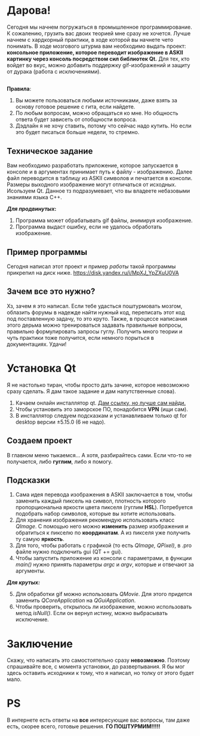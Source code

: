 # Дарова!

Сегодня мы начнем погружаться в промышленное программирование.  К 
сожалению, грузить вас двоих теорией мне сразу не хочется. Лучше начнем с 
хардкорный практики, в ходе которой вы начнете чето понимать. В ходе 
мозгового штурма вам необходимо выдать проект: **консольное приложение, 
которое переводит изображение в ASKII картинку через консоль посредством 
сил библиотек Qt.** Для тех, кто войдет во вкус, можно добавить поддержку 
gif-изображений и защиту от дурака (работа с исключениями). 

##
**Правила**:
1. Вы можете пользоваться любыми источниками, даже взять за основу готовое 
решение с гита, если найдете. 
2. По любым вопросам, можно обращаться ко мне. Но общность ответа будет 
зависеть от отобщности вопроса. 
3. Дэдлайн я не хочу ставить, потому что сейчас надо кутить. Но если это 
будет писаться больше недели, то стремно.


## Техническое задание

Вам необходимо разработать приложение, которое запускается в консоле и в 
аргументах принимает путь к файлу - изображению. Далее файл переводится в 
таблицу из ASKII символов и печатается в консоли. Размеры выходного 
изображение могут отличаться от исходных. Исользуем Qt. Данное тз 
подразумевает, что вы владеете небазовыми знаниями языка С++. 

**_Для продвинутых_:**
1. Программа может обрабатывать gif файлы, анимируя изображение. 
2. Программа выдаст ошибку, если не удалось обработать изображение.

## Пример программы

Сегодня написал этот проект и пример *работы* такой программы прикрепил на 
диск ниже. 
https://disk.yandex.ru/i/MpXJ_YpZXuU0VA

## Зачем все это нужно?

Хз, зачем я это написал. Если тебе удасться поштурмовать мозгом, облазить 
форумы в надежде найти нужный код, переписать этот код под поставленную 
задачу, то это круто. Также, в процессе написания этого дерьма можно 
тренироваться задавать правильные вопросы, правильно формулировать запросы 
гуглу. Получить много теории и чуть практики тоже получится, если немного 
порыться в документациях. 
	Удачи!

# Установка Qt

 Я не настолько тиран, чтобы просто дать зачине, которое невозможно сразу 
сделать. Я дам такое задание и дам напутственные слова). 
 
 1. Качаем онлайн инсталлятор qt. [Дам ссылку, но лучше сам 
найди.](https://www.qt.io/cs/c/?cta_guid=074ddad0-fdef-4e53-8aa8-5e8a876d6ab4&signature=AAH58kHredEIhxFBPHOTlAB3Lco6iNFKUg&pageId=12602948080&placement_guid=99d9dd4f-5681-48d2-b096-470725510d34&click=b5b15dcb-3fd7-422f-9395-abc15b5330dd&hsutk=2eec3138763caee23e131e63bbdd08c2&canon=https://www.qt.io/download-open-source&portal_id=149513&redirect_url=APefjpG_paIWfpd4Ff9vW3E8iO6Xvb8V4bH74TmxwTEhWQcOb37xpndY67JNA8QJh5yQDTnloE038EwqePbagX0bxK0cPuZivwpnOuPh60EutiStroxF8d2ryQlkBypAeck1Xs1t-KVQ&__hstc=152220518.2eec3138763caee23e131e63bbdd08c2.1655902456485.1655902456485.1655902456485.1&__hssc=152220518.1.1655902456485&__hsfp=3429116527&contentType=standard-page)
2. Чтобы установить это заморское ПО, понадобится **VPN** (ищи сам). 
3. В инсталлятор следуем подсказкам и устанавливаем только qt for desktop 
версии ±5.15.0 (6 не надо). 

## Создаем проект

В главном меню тыкаемся... А хотя, разбирайтесь сами. Если что-то не 
получается, либо **гуглим**, либо я помогу. 


## Подсказки

1. Сама идея перевода изображения в ASKII заключается в том, чтобы 
заменить каждый пиксель на символ, плотность которого пропорциональна 
яркости цвета пикселя (гуглим **HSL**). Потребуется подобрать набор 
символов, которые вы хотите использовать. 
2. Для хранения изображения рекомендую использовать класс *QImage*. С 
помощью него можно **изменить** размер изображения и обратиться к пикселю 
по **координатам**. А из пикселя уже получить ту самую **яркость**.
3. Для того, чтобы работать с графикой (то есть *QImage, QPixel)*, в .pro 
файле нужно подключить gui (QT += gui).
4. Чтобы запустить приложение из консоли с параметрами, в функции *main()* 
нужно принять параметры *argc* и *argv*, которые и отвечают за аргументы. 

***Для крутых:***

5. Для обработки gif можно использовать *QMovie*. Для этого придется 
заменить *QCoreApplication* на *QGuiApplication*. 
6.  Чтобы проверить, открылось ли изображение, можно использовать метод 
*isNull()*. Если он вернул истину, можно выбрасывать исключение. 

#  Заключение
Скажу, что написать это самостоятельно сразу **невозможно**. Поэтому 
спрашивайте все, с момента установки, до развертывания. Я бы мог здесь 
оставить исходники к тому, что я написал, но толку от этого будет мало. 

# PS
В интернете есть ответы на **все** интересующие вас вопросы, там даже 
есть, скорее всего, готовые решения. **ГО ПОШТУРМИМ!!!!!**
